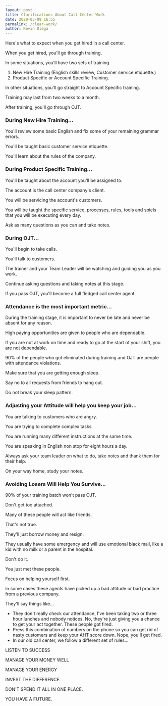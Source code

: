 ```yaml
--- 
layout: post 
title: Clarifications About Call Center Work
date: 2020-05-09 16:55
permalink: /clear-work/ 
author: Kevin Olega 
--- 
```

Here's what to expect when you get hired in a call center.

When you get hired, you'll go through training.

In some situations, you'll have two sets of training.

1. New Hire Training (English skills review, Customer service etiquette.)
2. Product Specific or Account Specific Training.

In other situations, you'll go straight to Account Specific training.

Training may last from two weeks to a month.

After training, you'll go through OJT.

### During New Hire Training...

You'll review some basic English and fix some of your remaining grammar errors.

You'll be taught basic customer service etiquette.

You'll learn about the rules of the company.

### During Product Specific Training...

You'll be taught about the account you'll be assigned to.

The account is the call center company's client.

You will be servicing the account's customers.

You will be taught the specific service, processes, rules, tools and spiels that you will be executing every day.

Ask as many questions as you can and take notes.

### During OJT...

You'll begin to take calls.

You'll talk to customers.

The trainer and your Team Leader will be watching and guiding you as you work.

Continue asking questions and taking notes at this stage.

If you pass OJT, you'll become a full fledged call center agent.

### Attendance is the most important metric...

During the training stage, it is important to never be late and never be absent for any reason.

High paying opportunities are given to people who are dependable.

If you are not at work on time and ready to go at the start of your shift, you are not dependable.

90% of the people who got eliminated during training and OJT are people with attendance violations.

Make sure that you are getting enough sleep.

Say no to all requests from friends to hang out.

Do not break your sleep pattern.

### Adjusting your Attitude will help you keep your job...

You are talking to customers who are angry.

You are trying to complete complex tasks.

You are running many different instructions at the same time.

You are speaking in English non stop for eight hours a day.

Always ask your team leader on what to do, take notes and thank them for their help.

On your way home, study your notes.

### Avoiding Losers Will Help You Survive...

90% of your training batch won't pass OJT.

Don't get too attached.

Many of these people will act like friends.

That's not true.

They'll just borrow money and resign.

They usually have some emergency and will use emotional black mail, like a kid with no milk or a parent in the hospital.

Don't do it.

You just met these people.

Focus on helping yourself first.

In some cases these agents have picked up a bad attitude or bad practice from a previous company.

They'll say things like...

- They don't really check our attendance, I've been taking two or three hour lunches and nobody notices. No, they're just giving you a chance to get your act together. These people got fired.
- Press this combination of numbers on the phone so you can get rid of nasty customers and keep your AHT score down. Nope, you'll get fired.
- In our old call center, we follow a different set of rules...

LISTEN TO SUCCESS

MANAGE YOUR MONEY WELL

MANAGE YOUR ENERGY

INVEST THE DIFFERENCE.

DON'T SPEND IT ALL IN ONE PLACE.

YOU HAVE A FUTURE.